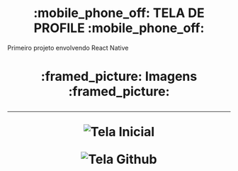<h1 align="center"> :mobile_phone_off: TELA DE PROFILE :mobile_phone_off:</h1>

<p> Primeiro projeto envolvendo React Native </p>

<h1 align="center"> :framed_picture: Imagens :framed_picture:
 
 -----
  
![Tela Inicial](https://user-images.githubusercontent.com/104093116/175784388-49143856-2a7d-4745-b4fb-d1a0f2ede402.png)

![Tela Github](https://user-images.githubusercontent.com/104093116/175784386-60ddd518-ed70-4f06-9e91-5550fd703d19.png)
